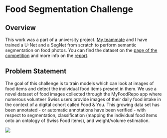 # Food Segmentation Challenge

## Overview
This work was a part of a university project. [My teammate](https://github.com/younik) and I have trained a U-Net and a SegNet from scratch to perform semantic segmentation on food photos.
You can find the dataset on the [page of the competition](https://www.aicrowd.com/challenges/food-recognition-challenge) and more info on the [report](https://github.com/younik/food-segmentation/blob/main/report.pdf). 

## Problem Statement
The goal of this challenge is to train models which can look at images of food items and detect the individual food items present in them. We use a novel dataset of food images collected through the MyFoodRepo app where numerous volunteer Swiss users provide images of their daily food intake in the context of a digital cohort called Food & You. This growing data set has been annotated - or automatic annotations have been verified - with respect to segmentation, classification (mapping the individual food items onto an ontology of Swiss Food items), and weight/volume estimation.


![](https://lh5.googleusercontent.com/__pXCJiHNja5GwYVymNY9GcOmhm4GTM6JrVzhM2e0A4M-tsSxwhXfAQY9tIVaxbDqsAFAu2IxTCTBzcwEr0Bz4ehpL4WABn2-bxi8ssM92afakbj-XGPQF0b5hFU_Te9jF2PVWf1)
